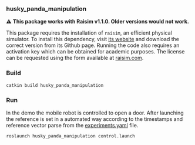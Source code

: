 ### husky_panda_manipulation

:warning: __This package works with Raisim v1.1.0. Older versions would not work.__


This package requires the installation of `raisim`, an efficient physical simulator. To install this dependency, visit [its website](https://raisim.com/sections/Introduction.html) and download the correct version from its Github page. Running the code also requires an activation key which can be obtained for academic purposes. The license can be requested using the form available at [raisim.com](raisim.com).

### Build

```
catkin build husky_panda_manipulation
``` 

### Run

In the demo the mobile robot is controlled to open a door. After launching the reference is set in a automated way according to the timestamps and reference vector parse from the [experiments.yaml](config/experiments/references.yaml) file.

```
roslaunch husky_panda_manipulation control.launch
```
